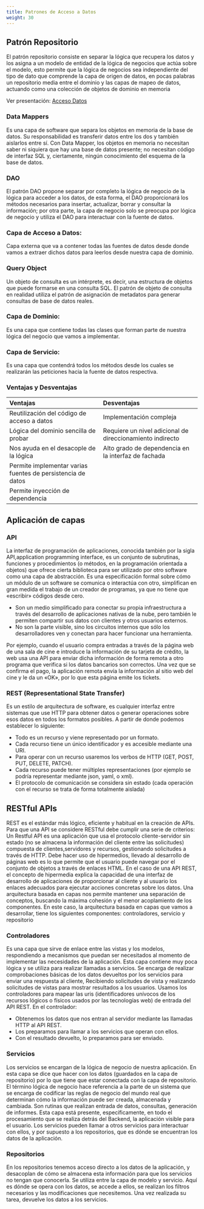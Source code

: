 ```yaml
---
title: Patrones de Acceso a Datos
weight: 30
---
```


## Patrón Repositorio
El patrón repositorio consiste en separar la lógica que recupera los
datos y los asigna a un modelo de entidad de la lógica de negocios que
actúa sobre el modelo, esto permite que la lógica de negocios sea
independiente del tipo de dato que comprende la capa de origen de
datos, en pocas palabras un repositorio media entre el dominio y las
capas de mapeo de datos, actuando como una colección de objetos de
dominio en memoria

Ver presentación: [Acceso Datos](https://github.com/FRRe-DS/Presentaciones/blob/master/practica/acceso%20datos/Acceso%20a%20datos-patrones%20utiles.pdf)

### Data Mappers
Es una capa de software que separa los objetos en memoria de la
base de datos. Su responsabilidad es transferir datos entre los
dos y también aislarlos entre sí. Con Data Mapper, los objetos en
memoria no necesitan saber ni siquiera que hay una base de
datos presente; no necesitan código de interfaz SQL y,
ciertamente, ningún conocimiento del esquema de la base de
datos.

### DAO
El patrón DAO propone separar por completo la lógica de
negocio de la lógica para acceder a los datos, de esta forma, el
DAO proporcionará los métodos necesarios para insertar,
actualizar, borrar y consultar la información; por otra parte, la
capa de negocio solo se preocupa por lógica de negocio y utiliza
el DAO para interactuar con la fuente de datos.

### Capa de Acceso a Datos:
Capa externa que va a contener todas las fuentes de datos desde
donde vamos a extraer dichos datos para leerlos desde nuestra
capa de dominio.
### Query Object
Un objeto de consulta es un intérprete, es decir, una estructura de
objetos que puede formarse en una consulta SQL.
El patrón de objeto de consulta en realidad utiliza el patrón de
asignación de metadatos para generar consultas de base de
datos reales.
### Capa de Dominio:
Es una capa que contiene todas las clases que forman parte de
nuestra lógica del negocio que vamos a implementar.
### Capa de Servicio:
Es una capa que contendrá todos los métodos desde los cuales
se realizarán las peticiones hacia la fuente de datos respectiva.

### Ventajas y Desventajas
| Ventajas                                     | Desventajas                                              |
| :------------------------------------------- | :------------------------------------------------------- |
| Reutilización del código de acceso a datos   | Implementación compleja                                  |
| Lógica del dominio sencilla de probar        | Requiere un nivel adicional de direccionamiento indirecto|
| Nos ayuda en el desacople de la lógica       | Alto grado de dependencia en la interfaz de fachada      |
| Permite implementar varias fuentes de persistencia de datos |                                           |
| Permite inyección de dependencia             |                                                          |

## Aplicación de capas

### API
La interfaz de programación de aplicaciones, conocida también por la sigla
API,application programming interface, es un conjunto de subrutinas, funciones y
procedimientos (o métodos, en la programación orientada a objetos) que ofrece
cierta biblioteca para ser utilizado por otro software como una capa de abstracción.
Es una especificación formal sobre cómo un módulo de un software se comunica o
interactúa con otro, simplifican en gran medida el trabajo de un creador de
programas, ya que no tiene que «escribir» códigos desde cero.  
- Son un medio simplificado para conectar su propia infraestructura a través del
desarrollo de aplicaciones nativas de la nube, pero también le permiten
compartir sus datos con clientes y otros usuarios externos. 
-  No son la parte visible, sino los circuitos internos que sólo los desarrolladores
ven y conectan para hacer funcionar una herramienta.  

Por ejemplo, cuando el usuario compra entradas a través de la página web de una
sala de cine e introduce la información de su tarjeta de crédito, la web usa una API
para enviar dicha información de forma remota a otro programa que verifica si los
datos bancarios son correctos. Una vez que se confirma el pago, la aplicación
remota envía la información al sitio web del cine y le da un «OK», por lo que esta
página emite los tickets.

### REST (Representational State Transfer)
Es un estilo de arquitectura de software, es
cualquier interfaz entre sistemas que use HTTP para obtener datos o generar operaciones
sobre esos datos en todos los formatos posibles. A partir de donde podemos establecer lo
siguiente:
- Todo es un recurso y viene representado por un formato. 
- Cada recurso tiene un único identificador y es accesible mediante una URI. 
- Para operar con un recurso usaremos los verbos de HTTP (GET, POST, PUT, DELETE, PATCH). 
-  Cada recurso puede tener múltiples representaciones (por ejemplo se podría representar mediante json, yaml, o xml).
- El protocolo de comunicación se considera sin estado (cada operación con el recurso se trata de forma totalmente aislada)

## RESTful APIs
REST es el estándar más lógico, eficiente y habitual en la creación de APIs. Para que una
API se considere RESTful debe cumplir una serie de criterios:
Un Restful API es una aplicación que usa el protocolo cliente-servidor sin estado (no se
almacena la información del cliente entre las solicitudes) compuesta de clientes,servidores y
recursos, gestionando solicitudes a través de HTTP.
Debe hacer uso de hipermedios, llevado al desarrollo de páginas web es lo que permite que
el usuario puede navegar por el conjunto de objetos a través de enlaces HTML. En el caso
de una API REST, el concepto de hipermedia explica la capacidad de una interfaz de
desarrollo de aplicaciones de proporcionar al cliente y al usuario los enlaces adecuados
para ejecutar acciones concretas sobre los datos.
Una arquitectura basada en capas nos permite mantener una separación de conceptos,
buscando la máxima cohesión y el menor acoplamiento de los componentes.
En este caso, la arquitectura basada en capas que vamos a desarrollar, tiene los siguientes
componentes: controladores, servicio y repositorio

### Controladores
Es una capa que sirve de enlace entre las vistas y los modelos, respondiendo a
mecanismos que puedan ser necesitados al momento de implementar las necesidades de la
aplicación.
Esta capa contiene muy poca lógica y se utiliza para realizar llamadas a servicios. Se
encarga de realizar comprobaciones básicas de los datos devueltos por los servicios para
enviar una respuesta al cliente, Recibiendo solicitudes de vista y realizando solicitudes de
vistas para mostrar resultados a los usuarios.
Usamos los controladores para mapear las uris (identificadores unívocos de los recursos
lógicos o físicos usados por las tecnologías web) de entrada del API REST.
En el controlador: 
- Obtenemos los datos que nos entran al servidor mediante las llamadas HTTP al API
REST. 
- Los preparamos para llamar a los servicios que operan con ellos. 
- Con el resultado devuelto, lo preparamos para ser enviado. 

### Servicios
Los servicios se encargan de la lógica de negocio de nuestra aplicación. En esta
capa se dice que hacer con los datos (guardados en la capa de repositorio) por lo
que tiene que estar conectada con la capa de repositorio. 
El término lógica de negocio hace referencia a la parte de un sistema que se
encarga de codificar las reglas de negocio del mundo real que determinan cómo la
información puede ser creada, almacenada y cambiada. Son rutinas que realizan
entrada de datos, consultas, generación de informes. Esta capa está presente,
específicamente, en todo el procesamiento que se realiza detrás del Backend, la
aplicación visible para el usuario. 
Los servicios pueden llamar a otros servicios para interactuar con ellos, y por
supuesto a los repositorios, que es dónde se encuentran los datos de la aplicación.

### Repositorios
En los repositorios tenemos acceso directo a los datos de la aplicación, y
desacoplan de cómo se almacena esta información para que los servicios no tengan
que conocerla. Se utiliza entre la capa de modelo y servicio. 
Aquí es dónde se opera con los datos, se accede a ellos, se realizan los filtros
necesarios y las modificaciones que necesitemos. 
Una vez realizada su tarea, devuelve los datos a los servicios. 
